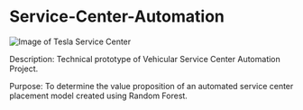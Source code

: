 # Service-Center-Automation
![Image of Tesla Service Center](https://thenextavenue.com/wp-content/uploads/2020/07/716-5.png)

Description:
Technical prototype of Vehicular Service Center Automation Project.

Purpose:
To determine the value proposition of an automated service center placement model created using Random Forest.
